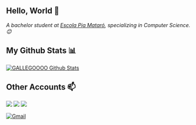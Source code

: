 <h2>Hello, World 👋</h2> 
<p><em>A bachelor student at <a href="https://mataro.escolapia.cat">Escola Pia Mataró</a>, specializing in Computer Science. 😊</br>
</em></p>

<h2>My Github Stats 📊</h2>

[![GALLEGOOOO Github Stats](https://github-readme-stats.vercel.app/api?username=GALLEGOOOO&show_icons=true&count_color=fff&icon_color=737373&text_color=737373&bg_color=737373_private=true)](https://github.com/GALLEGOOOO)

<h2>Other Accounts 📫</h2>
<a href="https://www.linkedin.com/in/arnau-gallego-bassas-103246256/"><img src="https://img.shields.io/badge/linkedin-%230077B5.svg?&style=for-the-badge&logo=linkedin&logoColor=white"/></a>
<a href="https://instagram.com/__gallegooo"><img src="https://img.shields.io/badge/instagram-%23E4405F.svg?&style=for-the-badge&logo=instagram&logoColor=white"/></a>
<a href="https://open.spotify.com/user/arnaugamerz" target="_blank"><img src="https://img.shields.io/badge/Spotify-%231ED760.svg?&style=for-the-badge&logo=spotify&logoColor=white"></a>

[![Gmail](https://img.shields.io/badge/-GMAIL-D14836?style=for-the-badge&logo=gmail&logoColor=white)](mailto:arnaugb27.agb@gmail.com)
